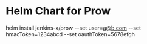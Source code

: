 # Helm Chart for Prow

helm install jenkins-x/prow --set user=a@b.com --set hmacToken=1234abcd --set oauthToken=5678efgh